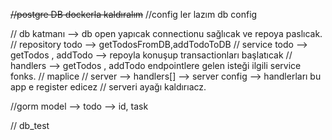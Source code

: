 ~~//postgre DB dockerla kaldıralım~~
//config ler lazım db config

// db katmanı --> db open yapıcak connectionu sağlıcak ve repoya paslıcak.
// repository todo --> getTodosFromDB,addTodoToDB
// service todo --> getTodos , addTodo --> repoyla konuşup transactionları başlatıcak
// handlers --> getTodos , addTodo endpointlere gelen isteği ilgili service fonks.
// maplice
// server --> handlers[] --> server config --> handlerları bu app e register edicez
// serveri ayağı kaldırıacz.

//gorm model --> todo --> id, task

// db_test
